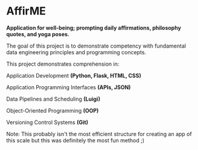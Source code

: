 # AffirME
**Application for well-being; prompting daily affirmations, philosophy quotes, and yoga poses.**

The goal of this project is to demonstrate competency with fundamental data engineering principles
and programming concepts.

This project demonstrates comprehension in:

Application Development **(Python, Flask, HTML, CSS)**

Application Programming Interfaces **(APIs, JSON)**

Data Pipelines and Scheduling **(Luigi)**

Object-Oriented Programming **(OOP)**

Versioning Control Systems **(Git)**

Note: This probably isn't the most efficient structure for creating an app of this scale but this was definitely the most fun method ;)
